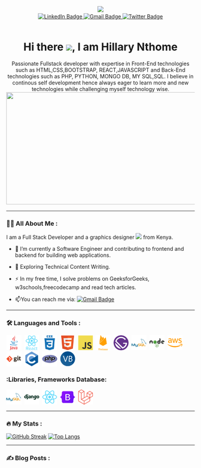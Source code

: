 
<div id="header" align="center">
  <img src="https://media.giphy.com/media/M9gbBd9nbDrOTu1Mqx/giphy.gif" width="100"/>

<div id="badges">
  <a href="https://www.linkedin.com/in/hillary-nthome-357211218">
    <img src="https://img.shields.io/badge/LinkedIn-blue?style=for-the-badge&logo=linkedin&logoColor=white" alt="LinkedIn Badge"/>
  </a>
  <a href="mailto:hillarynthome97@gmail.com">
    <img src="https://img.shields.io/badge/Gmail-red?style=for-the-badge&logo=Gmail&logoColor=white" alt="Gmail Badge"/>
  </a>
  <a href="your-twitter-URL">
    <img src="https://img.shields.io/badge/Twitter-blue?style=for-the-badge&logo=twitter&logoColor=white" alt="Twitter Badge"/>
  </a>
</div>
<img src="https://komarev.com/ghpvc/?username=hillary97&style=flat-square&color=blue" alt=""/>

<h1>
Hi there <img src="https://media.giphy.com/media/hvRJCLFzcasrR4ia7z/giphy.gif" width="30px"/>, I am  Hillary Nthome
  
</h1>
Passionate Fullstack developer with expertise in Front-End technologies such as HTML,CSS,BOOTSTRAP, REACT,JAVASCRIPT and Back-End technologies such as PHP, PYTHON, MONGO DB, MY SQL,SQL. I believe in continous self development hence always eager to learn more and new technologies while challenging myself technology wise.    
</div>



<div align="center">
  <img src="https://media.giphy.com/media/dWesBcTLavkZuG35MI/giphy.gif" width="600" height="300"/>
</div>

---

### :woman_technologist: All About Me :
I am a Full Stack Developer and a graphics designer <img src="https://media.giphy.com/media/WUlplcMpOCEmTGBtBW/giphy.gif" width="30"> from Kenya.
- :telescope: I’m currently a Software Engineer and contributing to frontend and backend for building web applications.

- :seedling: Exploring Technical Content Writing.

- :zap: In my free time, I solve problems on GeeksforGeeks, w3schools,freecodecamp and read tech articles.

- :mailbox:You can reach me via: <a href="mailto:hillarynthome97@gmail.com">
    <img src="https://img.shields.io/badge/Gmail-red?style=for-the-badge&logo=Gmail&logoColor=white" alt="Gmail Badge"/> </a>


---

### :hammer_and_wrench: Languages and Tools :
<div>
  <img src="https://github.com/devicons/devicon/blob/master/icons/java/java-original-wordmark.svg" title="Java" alt="Java" width="40" height="40"/>&nbsp;
  <img src="https://github.com/devicons/devicon/blob/master/icons/react/react-original-wordmark.svg" title="React" alt="React" width="40" height="40"/>&nbsp;
  <img src="https://github.com/devicons/devicon/blob/master/icons/css3/css3-plain-wordmark.svg"  title="CSS3" alt="CSS" width="40" height="40"/>&nbsp;
  <img src="https://github.com/devicons/devicon/blob/master/icons/html5/html5-original.svg" title="HTML5" alt="HTML" width="40" height="40"/>&nbsp;
  <img src="https://github.com/devicons/devicon/blob/master/icons/javascript/javascript-original.svg" title="JavaScript" alt="JavaScript" width="40" height="40"/>&nbsp;
  <img src="https://github.com/devicons/devicon/blob/master/icons/firebase/firebase-plain-wordmark.svg" title="Firebase" alt="Firebase" width="40" height="40"/>&nbsp;
  <img src="https://github.com/devicons/devicon/blob/master/icons/gatsby/gatsby-original.svg" title="Gatsby"  alt="Gatsby" width="40" height="40"/>&nbsp;
  <img src="https://github.com/devicons/devicon/blob/master/icons/mysql/mysql-original-wordmark.svg" title="MySQL"  alt="MySQL" width="40" height="40"/>&nbsp;
  <img src="https://github.com/devicons/devicon/blob/master/icons/nodejs/nodejs-original-wordmark.svg" title="NodeJS" alt="NodeJS" width="40" height="40"/>&nbsp;
  <img src="https://github.com/devicons/devicon/blob/master/icons/amazonwebservices/amazonwebservices-plain-wordmark.svg" title="AWS" alt="AWS" width="40" height="40"/>&nbsp;
  <img src="https://github.com/devicons/devicon/blob/master/icons/git/git-original-wordmark.svg" title="Git" **alt="Git" width="40" height="40"/>&nbsp;
  <img src="https://github.com/devicons/devicon/blob/master/icons/c/c-original.svg" title="C" **alt="C" width="40" height="40"/>&nbsp;
   <img src="https://github.com/devicons/devicon/blob/master/icons/php/php-original.svg" title="Php" **alt="" width="40" height="40"/>&nbsp;
  <img src="https://github.com/devicons/devicon/blob/master/icons/visualbasic/visualbasic-original.svg" **alt="VB" width="40" height="40"/>
 
</div>

### :Libraries, Frameworks Database:
<img src="https://github.com/devicons/devicon/blob/master/icons/mysql/mysql-original-wordmark.svg" title="MySQL"  alt="MySQL" width="40" height="40"/>&nbsp;
<img src="https://github.com/devicons/devicon/blob/master/icons/django/django-plain-wordmark.svg" title=""  alt="" width="40" height="40"/>&nbsp;
<img src="https://github.com/devicons/devicon/blob/master/icons/react/react-original.svg" title=""  alt="" width="40" height="40"/>&nbsp;
<img src="https://github.com/devicons/devicon/blob/master/icons/bootstrap/bootstrap-original.svg" title=""  alt="" width="40" height="40"/>&nbsp;
<img src="https://github.com/devicons/devicon/blob/master/icons/laravel/laravel-original.svg" title=""  alt="" width="40" height="40"/>&nbsp;


---

### :fire: My Stats :
[![GitHub Streak](http://github-readme-streak-stats.herokuapp.com?user=hillary97&theme=dark&background=000000)](https://git.io/streak-stats)
[![Top Langs](https://github-readme-stats.vercel.app/api/top-langs/?username=hillary97&layout=compact&theme=vision-friendly-dark)](https://github.com/anuraghazra/github-readme-stats)

---

### :writing_hand: Blog Posts :

<!--
**hillary97/hillary97** is a ✨ _special_ ✨ repository because its `README.md` (this file) appears on your GitHub profile.

Here are some ideas to get you started:

- 🔭 I’m currently working on ...
- 🌱 I’m currently learning ...
- 👯 I’m looking to collaborate on ...
- 🤔 I’m looking for help with ...
- 💬 Ask me about ...
- 📫 How to reach me: ...
- 😄 Pronouns: ...
- ⚡ Fun fact: ...
-->
